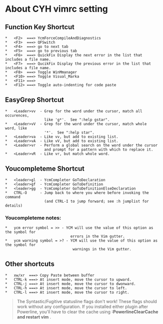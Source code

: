 # About CYH vimrc setting

## Function Key Shortcut
    *   <F2>  ===> YcmForceCompileAndDiagnostics
    *   <F3>  ===> QFSwitch
    *   <F4>  ===> go to next tab
    *   <F5>  ===> go to previous tab
    *   <F6>  ===> QuickFix Display the next error in the list that includes a file name.
    *   <F7>  ===> QucikFix Display the previous error in the list that includes a file name.
    *   <F8>  ===> Toggle WinMmanager
    *   <F10> ===> Toggle Visual_Marka
    *   <F11> ===>
    *   <F12> ===> Toggle auto-indenting for code paste

## EasyGrep Shortcut
    *   <Leader>vv  - Grep for the word under the cursor, match all occurences,
                      like 'g*'.  See ":help gstar".
    *   <Leader>vV  - Grep for the word under the cursor, match whole word, like
                      '*'.  See ":help star".
    *   <Leader>va  - Like vv, but add to existing list.
    *   <Leader>vA  - Like vV, but add to existing list.
    *   <Leader>vr  - Perform a global search on the word under the cursor
                      and prompt for a pattern with which to replace it.
    *   <Leader>vR  - Like vr, but match whole word.

## Youcompleteme Shortcut
    *   <leader>gl  - YcmCompleter GoToDeclaration
    *   <leader>gf  - YcmCompleter GoToDefinition
    *   <leader>gg  - YcmCompleter GoToDefinitionElseDeclaration
    *   CTRL-O      - Jump back to where you where before invoking the command
                      (and CTRL-I to jump forward; see :h jumplist for details)
### Youcompleteme notes:
    *   ycm error symbol = >> - YCM will use the value of this option as the symbol for
                                  errors in the Vim gutter.
    *   ycm warning symbol = >? - YCM will use the value of this option as the symbol for
                                   warnings in the Vim gutter.
## Other shortcuts
    *   xw/xr  ===> Copy Paste between buffer
    *   CTRL-k ===> At insert mode, move the cursor to upward.
    *   CTRL-j ===> At insert mode, move the cursor to dwonward.
    *   CTRL-h ===> At insert mode, move the cursor to left.
    *   CTRL-l ===> At insert mode, move the cursor to right.
>The Syntastic/Fugitive statusline flags don't work! These flags should work without any configuration.
>If you installed either plugin after Powerline, you'll have to clear the cache using **:PowerlineClearCache and restart vim** .
